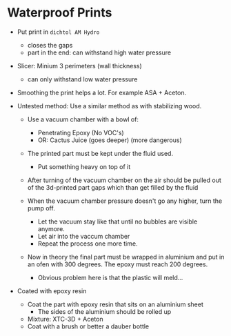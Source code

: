 # Waterproof Prints

- Put print in `dichtol AM Hydro`
  - closes the gaps
  - part in the end: can withstand high water pressure

- Slicer: Minium 3 perimeters (wall thickness)
  - can only withstand low water pressure

- Smoothing the print helps a lot. For example ASA + Aceton.

- Untested method: Use a similar method as with stabilizing wood.
  - Use a vacuum chamber with a bowl of:
    - Penetrating Epoxy (No VOC's)
    - OR: Cactus Juice (goes deeper) (more dangerous)
   
  - The printed part must be kept under the fluid used. 
    - Put something heavy on top of it
 
  - After turning of the vacuum chamber on the air should be pulled out of the 3d-printed part gaps which than get filled by the fluid

  - When the vacuum chamber pressure doesn't go any higher, turn the pump off.
    - Let the vacuum stay like that until no bubbles are visible anymore.
    - Let air into the vaccum chamber
    - Repeat the process one more time.

  - Now in theory the final part must be wrapped in aluminium and put in an ofen with 300 degrees. The epoxy must reach 200 degrees.
    - Obvious problem here is that the plastic will meld...

- Coated with epoxy resin
  - Coat the part with epoxy resin that sits on an aluminium sheet
    - The sides of the aluminium should be rolled up
  - Mixture: XTC-3D + Aceton
  - Coat with a brush or better a dauber bottle